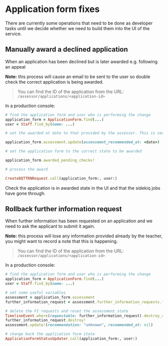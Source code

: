 # Application form fixes

There are currently some operations that need to be done as developer tasks until we decide whether we need to build them into the UI of the service.

## Manually award a declined application

When an application has been declined but is later awarded e.g. following an appeal

**Note:** this process will cause an email to be sent to the user so double check the correct application is being awarded.

> You can find the ID of the application from the URL: `/assessor/applications/<application-id>`

In a production console:

```ruby
# find the application form and user who is performing the change
application_form = ApplicationForm.find(...)
user = Staff.find_by(name: ...)

# set the awarded at date to that provided by the assessor. This is sent to DQT and will form part of the teacher record

application_form.assessment.update(assessment_recommended_at: <date>)

# set the application form to the correct state to be awarded

application_form.awarded_pending_checks!

# process the award

CreateDQTTRNRequest.call(application_form:, user:)
```

Check the application is in awarded state in the UI and that the sidekiq jobs have gone through.

## Rollback further information request

When further information has been requested on an application and we need to ask the applicant to submit it again.

**Note:** this process will lose any information provided already by the teacher, you might want to record a note that this is happening.

> You can find the ID of the application from the URL: `/assessor/applications/<application-id>`

In a production console:

```ruby
# find the application form and user who is performing the change
application_form = ApplicationForm.find(...)
user = Staff.find_by(name: ...)

# set some useful variables
assessment = application_form.assessment
further_information_request = assessment.further_information_requests.first

# delete the FI requests and reset the assessment state
TimelineEvent.where(requestable: further_information_request).destroy_all
further_information_request.destroy!
assessment.update!(recommendation: "unknown", recommended_at: nil)

# change back the application form state
ApplicationFormStatusUpdater.call(application_form:, user:)
```
